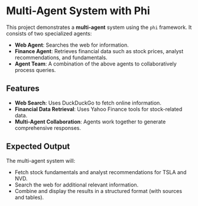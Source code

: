 # Multi-Agent System with Phi

This project demonstrates a **multi-agent** system using the `phi` framework. It consists of two specialized agents:

- **Web Agent**: Searches the web for information.
- **Finance Agent**: Retrieves financial data such as stock prices, analyst recommendations, and fundamentals.
- **Agent Team**: A combination of the above agents to collaboratively process queries.

## Features

- **Web Search**: Uses DuckDuckGo to fetch online information.
- **Financial Data Retrieval**: Uses Yahoo Finance tools for stock-related data.
- **Multi-Agent Collaboration**: Agents work together to generate comprehensive responses.

## Expected Output

The multi-agent system will:

- Fetch stock fundamentals and analyst recommendations for TSLA and NVD.
- Search the web for additional relevant information.
- Combine and display the results in a structured format (with sources and tables).
